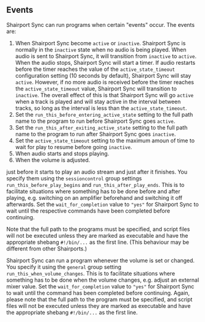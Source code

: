 ## Events
Shairport Sync can run programs when certain "events" occur. The events are:
1. When Shairport Sync become `active` or `inactive`. Shairport Sync is normally in the `inactive` state when no audio is being played. When audio is sent to Shairport Sync, it will transition from `inactive` to `active`. When the audio stops, Shairport Sync will start a timer. If audio restarts before the timer reaches the value of the `active_state_timeout` configuration setting (10 seconds by default), Shairport Sync will stay `active`. However, if no more audio is received before the timer reaches the `active_state_timeout` value, Shairport Sync will transition to `inactive`. The overall effect of this is that Shairport Sync will go `active` when a track is played and will stay active in the interval between tracks, so long as the interval is less than the `active_state_timeout`.
  1. Set the `run_this_before_entering_active_state` setting to the full path name to the program to run before Shairport Sync goes `active`.
  2. Set the `run_this_after_exiting_active_state` setting to the full path name to the program to run after Shairport Sync goes `inactive`.
  3. Set the `active_state_timeout` setting to the maximum amoun of time to wait for play to resume before going `inactive`.
3. When audio starts and stops playing. 
5. When the volume is adjusted.

just before it starts to play an audio stream and just after it finishes.
You specify them using the `sessioncontrol` group settings `run_this_before_play_begins` and `run_this_after_play_ends`.
This is to facilitate situations where something has to be done before and after playing, e.g. switching on an amplifier beforehand
and switching it off afterwards.
Set the `wait_for_completion` value to `"yes"` for Shairport Sync to wait until the respective commands have been completed before continuing.

Note that the full path to the programs must be specified, and script files will not be executed unless they are marked as executable
and have the appropriate shebang `#!/bin/...` as the first line. (This behaviour may be different from other Shairports.)

Shairport Sync can run a program whenever the volume is set or changed. You specify it using the `general` group setting `run_this_when_volume_changes`.
This is to facilitate situations where something has to be done when the volume changes, e.g. adjust an external mixer value. Set the `wait_for_completion` value to `"yes"` for Shairport Sync to wait until the command has been completed before continuing. Again, please note that the full path to the program must be specified, and script files will not be executed unless they are marked as executable and have the appropriate shebang `#!/bin/...` as the first line.
